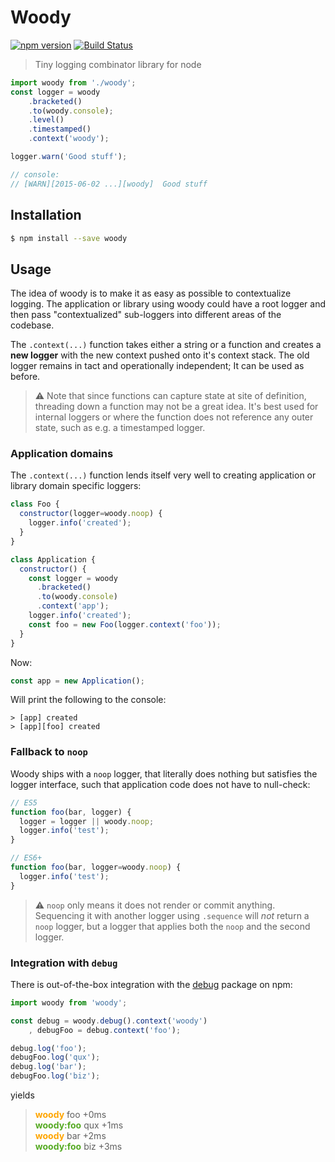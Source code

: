 # Woody

[![npm version](https://badge.fury.io/js/woody.svg)](http://badge.fury.io/js/woody)
[![Build Status](https://travis-ci.org/felixSchl/woody.svg?branch=master)](https://travis-ci.org/felixSchl/woody)

> Tiny logging combinator library for node

```javascript
import woody from './woody';
const logger = woody
    .bracketed()
    .to(woody.console);
    .level()
    .timestamped()
    .context('woody');

logger.warn('Good stuff');

// console:
// [WARN][2015-06-02 ...][woody]  Good stuff
```

## Installation

```bash
$ npm install --save woody
```

## Usage

The idea of woody is to make it as easy as possible to contextualize logging.
The application or library using woody could have a root logger and then pass
"contextualized" sub-loggers into different areas of the codebase.

The `.context(...)` function takes either a string or a function and creates a
**new logger** with the new context pushed onto it's context stack. The old
logger remains in tact and operationally independent; It can be used as before.

> :warning: Note that since functions can capture state at site of definition,
> threading down a function may not be a great idea. It's best used for internal
> loggers or where the function does not reference any outer state, such as e.g.
> a timestamped logger.


### Application domains

The `.context(...)` function lends itself very well to creating application or
library domain specific loggers:

```javascript
class Foo {
  constructor(logger=woody.noop) {
    logger.info('created');
  }
}

class Application {
  constructor() {
    const logger = woody
      .bracketed()
      .to(woody.console)
      .context('app');
    logger.info('created');
    const foo = new Foo(logger.context('foo'));
  }
}
```

Now:

```javascript
const app = new Application();
```

Will print the following to the console:

```
> [app] created
> [app][foo] created
```

### Fallback to `noop`

Woody ships with a `noop` logger, that literally does nothing but satisfies the
logger interface, such that application code does not have to null-check:

```javascript
// ES5
function foo(bar, logger) {
  logger = logger || woody.noop;
  logger.info('test');
}

// ES6+
function foo(bar, logger=woody.noop) {
  logger.info('test');
}
```

> :warning: `noop` only means it does not render or commit anything.
> Sequencing it with another logger using `.sequence` will *not* return a `noop`
> logger, but a logger that applies both the `noop` and the second logger.

### Integration with `debug`

There is out-of-the-box integration with the [debug](https://www.npmjs.com/package/debug)
package on npm:

```javascript
import woody from 'woody';

const debug = woody.debug().context('woody')
    , debugFoo = debug.context('foo');

debug.log('foo');
debugFoo.log('qux');
debug.log('bar');
debugFoo.log('biz');

```

yields

>   <strong style="color:orange">woody</strong> foo +0ms<br/>
>   <strong style="color:#5a2">woody:foo</strong> qux +1ms<br/>
>   <strong style="color:orange">woody</strong> bar +2ms<br/>
>   <strong style="color:#5a2">woody:foo</strong> biz +3ms
